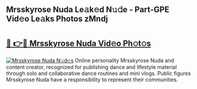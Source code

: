 ## Mrsskyrose Nuda Le𝚊k𝚎d N𝚞𝚍e - Part-GPE Vid𝚎o Le𝚊ks Photos zMndj

# <h2><a href="http://fbduff.evod.top/?m=Mrsskyrose+Nuda">🔗 👉🔴 Mrsskyrose Nuda Vid𝚎o Ph𝚘t𝚘s</a></h2>

[![Mrsskyrose Nuda N𝚞d𝚎s](https://i.imgur.com/8V9OHl7.gif)](http://fbduff.evod.top/?m=Mrsskyrose+Nuda)
Online personality Mrsskyrose Nuda and content creator, recognized for publishing dance and lifestyle material through solo and collaborative dance routines and mini vlogs. Public figures Mrsskyrose Nuda have a responsibility to represent their communities. 
